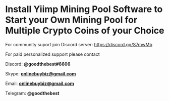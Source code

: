 # Install Yiimp Mining Pool Software to Start your Own Mining Pool for Multiple Crypto Coins of your Choice

For community suport join Discord server:  https://discord.gg/S7mwMb

For paid personalized support please contact

Discord:      **@goodthebest#6606**

Skype:        **onlinebuybiz@gmail.com**

Email:        **onlinebuybiz@gmail.com**

Telegram:     **@goodthebest**

